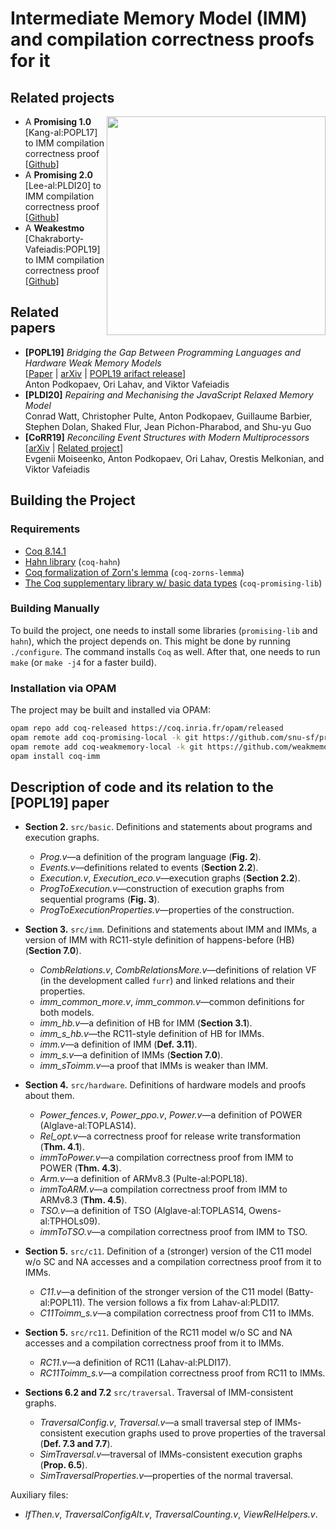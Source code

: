 # Intermediate Memory Model (IMM) and compilation correctness proofs for it

## Related projects
<img align="right" width="350" src="https://github.com/anlun/publicFiles/raw/master/pictures/spider.png">

- A **Promising 1.0** [Kang-al:POPL17] to IMM compilation correctness proof [[Github](https://github.com/weakmemory/promising1ToImm)]
- A **Promising 2.0** [Lee-al:PLDI20] to IMM compilation correctness proof [[Github](https://github.com/weakmemory/promising2ToImm)]
- A **Weakestmo** [Chakraborty-Vafeiadis:POPL19] to IMM compilation correctness proof [[Github](https://github.com/weakmemory/weakestmoToImm)]

## Related papers

- **[POPL19]** *Bridging the Gap Between Programming Languages and Hardware Weak Memory Models*
  <br />
  [[Paper](https://doi.org/10.1145/3290382) | [arXiv](https://arxiv.org/abs/1807.07892) |
[POPL19 arifact release](https://doi.org/10.5281/zenodo.1484024)]
  <br />
  Anton Podkopaev, Ori Lahav, and Viktor Vafeiadis
- **[PLDI20]** *Repairing and Mechanising the JavaScript Relaxed Memory Model*
  <br />
  Conrad Watt, Christopher Pulte, Anton Podkopaev, Guillaume Barbier, Stephen Dolan, Shaked Flur, Jean Pichon-Pharabod, and Shu-yu Guo
- **[CoRR19]** *Reconciling Event Structures with Modern Multiprocessors*
  <br />
  [[arXiv](https://arxiv.org/abs/1911.06567) | [Related project](https://github.com/weakmemory/weakestmoToImm)]
  <br />
  Evgenii Moiseenko, Anton Podkopaev, Ori Lahav, Orestis Melkonian, and Viktor Vafeiadis

## Building the Project

### Requirements
* [Coq 8.14.1](https://coq.inria.fr)
* [Hahn library](https://github.com/vafeiadis/hahn) (`coq-hahn`)
* [Coq formalization of Zorn's lemma](https://github.com/coq-community/zorns-lemma) (`coq-zorns-lemma`)
* [The Coq supplementary library w/ basic data types](https://github.com/snu-sf/promising-lib) (`coq-promising-lib`)

### Building Manually

To build the project, one needs to install some libraries (`promising-lib` and `hahn`), which the project
depends on. This might be done by running `./configure`.
The command installs `Coq` as well. After that, one needs to run `make` (or `make -j4` for a faster build).

### Installation via OPAM
The project may be built and installed via OPAM:
```bash
opam repo add coq-released https://coq.inria.fr/opam/released
opam remote add coq-promising-local -k git https://github.com/snu-sf/promising-opam-coq-archive
opam remote add coq-weakmemory-local -k git https://github.com/weakmemory/local-coq-opam-archive
opam install coq-imm
```

## Description of code and its relation to the **[POPL19]** paper
* **Section 2.** `src/basic`. Definitions and statements about programs and execution graphs.
  - *Prog.v*—a definition of the program language (**Fig. 2**).
  - *Events.v*—definitions related to events (**Section 2.2**).
  - *Execution.v*, *Execution\_eco.v*—execution graphs (**Section 2.2**).
  - *ProgToExecution.v*—construction of execution graphs from sequential programs (**Fig. 3**).
  - *ProgToExecutionProperties.v*—properties of the construction.

* **Section 3.** `src/imm`. Definitions and statements about IMM
and IMMs, a version of IMM with RC11-style definition of happens-before (HB) (**Section 7.0**).
  - *CombRelations.v*, *CombRelationsMore.v*—definitions of relation VF (in the development called `furr`)
     and linked relations and their properties.
  - *imm\_common\_more.v*, *imm\_common.v*—common definitions for both models.
  - *imm\_hb.v*—a definition of HB for IMM (**Section 3.1**).
  - *imm\_s\_hb.v*—the RC11-style definition of HB for IMMs.
  - *imm.v*—a definition of IMM (**Def. 3.11**).
  - *imm\_s.v*—a definition of IMMs (**Section 7.0**).
  - *imm\_sToimm.v*—a proof that IMMs is weaker than IMM.

* **Section 4.** `src/hardware`. Definitions of hardware models and proofs about them.
  - *Power\_fences.v*,
    *Power\_ppo.v*,
    *Power.v*—a definition of POWER (Alglave-al:TOPLAS14).
  - *Rel\_opt.v*—a correctness proof for release write transformation (**Thm. 4.1**).
  - *immToPower.v*—a compilation correctness proof from IMM to POWER (**Thm. 4.3**).
  - *Arm.v*—a definition of ARMv8.3 (Pulte-al:POPL18).
  - *immToARM.v*—a compilation correctness proof from IMM to ARMv8.3 (**Thm. 4.5**).
  - *TSO.v*—a definition of TSO (Alglave-al:TOPLAS14, Owens-al:TPHOLs09).
  - *immToTSO.v*—a compilation correctness proof from IMM to TSO.

* **Section 5.** `src/c11`. Definition of a (stronger) version of the C11 model w/o SC and NA accesses and a compilation correctness proof from it to IMMs.
  - *C11.v*—a definition of the stronger version of the C11 model (Batty-al:POPL11). The version follows a fix from Lahav-al:PLDI17.
  - *C11Toimm\_s.v*—a compilation correctness proof from C11 to IMMs.

* **Section 5.** `src/rc11`. Definition of the RC11 model w/o SC and NA accesses and a compilation correctness proof from it to IMMs.
  - *RC11.v*—a definition of RC11 (Lahav-al:PLDI17).
  - *RC11Toimm\_s.v*—a compilation correctness proof from RC11 to IMMs.
  
* **Sections 6.2 and 7.2** `src/traversal`. Traversal of IMM-consistent graphs.
  - *TraversalConfig.v*, *Traversal.v*—a small traversal step of IMMs-consistent execution graphs
      used to prove properties of the traversal (**Def. 7.3 and 7.7**).
  - *SimTraversal.v*—traversal of IMMs-consistent execution graphs (**Prop. 6.5**).
  - *SimTraversalProperties.v*—properties of the normal traversal.

Auxiliary files:
- *IfThen.v*,
*TraversalConfigAlt.v*,
*TraversalCounting.v*,
*ViewRelHelpers.v*.
